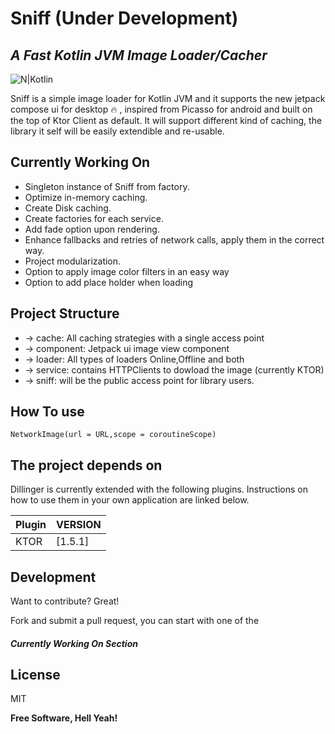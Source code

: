 # Sniff (Under Development)
## _A Fast Kotlin JVM Image Loader/Cacher_

![N|Kotlin](https://camo.githubusercontent.com/96c091300467cf1fd3aa74f9d83beb359626ed3b169a3a13ed62d1d91ada16c9/68747470733a2f2f696d672e736869656c64732e696f2f62616467652f6b6f746c696e2d312e342e32302d626c75652e7376673f6c6f676f3d6b6f746c696e)

Sniff is a simple image loader for Kotlin JVM and it supports the new jetpack compose ui for desktop 🔥 , inspired from Picasso for android and built on the top of Ktor Client as default. It will support different kind of caching, the library it self will be easily extendible and re-usable.

## Currently Working On
- Singleton instance of Sniff from factory.
- Optimize in-memory caching.
- Create Disk caching.
- Create factories for each service.
- Add fade option upon rendering.
- Enhance fallbacks and retries of network calls, apply them in the correct way.
- Project modularization.
- Option to apply image color filters in an easy way
- Option to add place holder when loading

## Project Structure

- -> cache: All caching strategies with a single access point
- -> component: Jetpack ui image view component
- -> loader: All types of loaders Online,Offline and both
- -> service: contains HTTPClients to dowload the image (currently KTOR)
- -> sniff: will be the public access point for library users.

## How To use

``` NetworkImage(url = URL,scope = coroutineScope) ```

## The project depends on

Dillinger is currently extended with the following plugins.
Instructions on how to use them in your own application are linked below.

| Plugin | VERSION |
| ------ | ------ |
| KTOR | [1.5.1]  |
## Development

Want to contribute? Great!

Fork and submit a pull request, you can start with one of the 
##### Currently Working On Section
## License

MIT

**Free Software, Hell Yeah!**


